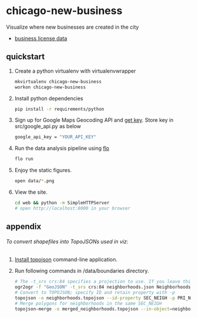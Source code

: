 # chicago-new-business
Visualize where new businesses are created in the city

* [business license data ](https://data.cityofchicago.org/Community-Economic-Development/Business-Licenses/r5kz-chrr)

## quickstart

1. Create a python virtualenv with virtualenvwrapper
   ```sh
   mkvirtualenv chicago-new-business
   workon chicago-new-business
   ```

2. Install python dependencies
   ```sh
   pip install -r requirements/python
   ```

3. Sign up for Google Maps Geocoding API and [get key](https://developers.google.com/maps/documentation/geocoding/get-api-key). Store key in src/google_api.py as below
   ```sh
   google_api_key = "YOUR_API_KEY"
   ```

4. Run the data analysis pipeline using [flo]()
   ```sh
   flo run
   ```

5. Enjoy the static figures.
   ```sh
   open data/*.png
   ```

6. View the site.
   ```sh
   cd web && python -m SimpleHTTPServer
   # open http://localhost:8000 in your browser
   ```
   
## appendix

###### To convert shapefiles into TopoJSONs used in viz:

1. [Install topojson](https://github.com/mbostock/topojson/wiki/Installation) command-line application.

2. Run following commands in /data/boundaries directory.

   ```sh
   # The -t_srs crs:84 specifies a projection to use. If you leave this part off, you won't be dealing with degrees in your output document.
   ogr2ogr -f "GeoJSON" -t_srs crs:84 neighborhoods.json Neighborhoods_2012b.shp
   # Convert to TOPOJSON; specify ID and retain property with -p
   topojson -o neighborhoods.topojson --id-property SEC_NEIGH -p PRI_NEIGH  -- neighborhoods.json
   # Merge polygons for neighborhoods in the same SEC_NEIGH
   topojson-merge -o merged_neighborhoods.topojson --in-object=neighborhoods --out-object=merged_neighborhoods  -- 'neighborhoods.topojson'
   ```
